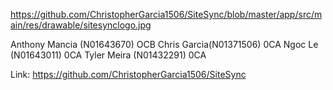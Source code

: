 https://github.com/ChristopherGarcia1506/SiteSync/blob/master/app/src/main/res/drawable/sitesynclogo.jpg

Anthony Mancia (N01643670) OCB
Chris Garcia(N01371506) 0CA
Ngoc Le (N01643011) 0CA
Tyler Meira (N01432291) 0CA

Link: https://github.com/ChristopherGarcia1506/SiteSync